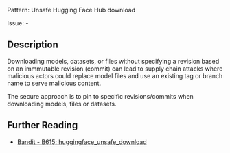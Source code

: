 Pattern: Unsafe Hugging Face Hub download

Issue: -

## Description

Downloading models, datasets, or files without specifying a revision based on an immmutable revision (commit) can lead to supply chain attacks where malicious actors could replace model files and use an existing tag or branch name to serve malicious content.

The secure approach is to pin to specific revisions/commits when downloading models, files or datasets.

## Further Reading

* [Bandit - B615: huggingface_unsafe_download](https://bandit.readthedocs.io/en/latest/plugins/b615_huggingface_unsafe_download.html)